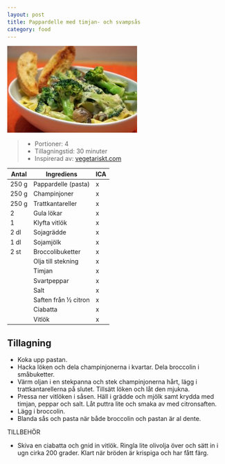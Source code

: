 ```yaml
---
layout: post
title: Pappardelle med timjan- och svampsås
category: food
---
```


![Food](/images/food/2011-02-06-pappardelle-med-timjan-och-svampsas.png)

>* Portioner: 4
>* Tillagningstid: 30 minuter
>* Inspirerad av: [vegetariskt.com](http://www.vegetariskt.com/visarecept.asp?ReceptID=2425 "vegetariskt.com")

Antal | Ingrediens                | ICA
----- | ------------------------- | ---
250 g | Pappardelle (pasta)       | x
250 g | Champinjoner              | x
250 g | Trattkantareller          | x
2     | Gula lökar                | x
1     | Klyfta vitlök             | x
2 dl  | Sojagrädde                | x
1 dl  | Sojamjölk                 | x
2 st  | Broccolibuketter          | x
      | Olja till stekning        | x
      | Timjan                    | x
      | Svartpeppar               | x
      | Salt                      | x
      | Saften från ½ citron      | x
      | Ciabatta                  | x
      | Vitlök                    | x

Tillagning
----------
* Koka upp pastan.
* Hacka löken och dela champinjonerna i kvartar. Dela broccolin i
  småbuketter.
* Värm oljan i en stekpanna och stek champinjonerna hårt, lägg i
  trattkantarellerna på slutet. Tillsätt löken och låt den mjukna.
* Pressa ner vitlöken i såsen. Häll i grädde och mjölk samt krydda med
  timjan, peppar och salt. Låt puttra lite och smaka av med citronsaften.
* Lägg i broccolin.
* Blanda sås och pasta när både broccolin och pastan är al dente.

TILLBEHÖR

* Skiva en ciabatta och gnid in vitlök. Ringla lite olivolja över och
  sätt in i ugn cirka 200 grader. Klart när bröden är krispiga och har
  fått färg.
